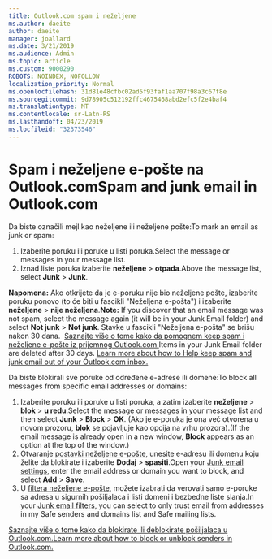 ```yaml
---
title: Outlook.com spam i neželjene
ms.author: daeite
author: daeite
manager: joallard
ms.date: 3/21/2019
ms.audience: Admin
ms.topic: article
ms.custom: 9000290
ROBOTS: NOINDEX, NOFOLLOW
localization_priority: Normal
ms.openlocfilehash: 31d81e48cfbc02ad5f93faf1aa707f98a3c67f8e
ms.sourcegitcommit: 9d78905c512192ffc4675468abd2efc5f2e4baf4
ms.translationtype: MT
ms.contentlocale: sr-Latn-RS
ms.lasthandoff: 04/23/2019
ms.locfileid: "32373546"
---
```

# <a name="spam-and-junk-email-in-outlookcom"></a><span data-ttu-id="8fda9-102">Spam i neželjene e-pošte na Outlook.com</span><span class="sxs-lookup"><span data-stu-id="8fda9-102">Spam and junk email in Outlook.com</span></span>

<span data-ttu-id="8fda9-103">Da biste označili mejl kao neželjene ili neželjene pošte:</span><span class="sxs-lookup"><span data-stu-id="8fda9-103">To mark an email as junk or spam:</span></span>

1. <span data-ttu-id="8fda9-104">Izaberite poruku ili poruke u listi poruka.</span><span class="sxs-lookup"><span data-stu-id="8fda9-104">Select the message or messages in your message list.</span></span>
1. <span data-ttu-id="8fda9-105">Iznad liste poruka izaberite **neželjene** > **otpada**.</span><span class="sxs-lookup"><span data-stu-id="8fda9-105">Above the message list, select **Junk** > **Junk**.</span></span>

<span data-ttu-id="8fda9-106">**Napomena:** Ako otkrijete da je e-poruku nije bio neželjene pošte, izaberite poruku ponovo (to će biti u fascikli "Neželjena e-pošta") i izaberite **neželjene** > **nije neželjena**.</span><span class="sxs-lookup"><span data-stu-id="8fda9-106">**Note:** If you discover that an email message was not spam, select the message again (it will be in your Junk Email folder) and select **Not junk** > **Not junk**.</span></span> <span data-ttu-id="8fda9-107">Stavke u fascikli "Neželjena e-pošta" se brišu nakon 30 dana.  [Saznajte više o tome kako da pomognem keep spam i neželjene e-pošte iz prijemnog Outlook.com.](https://support.office.com/article/a3ece97b-82f8-4a5e-9ac3-e92fa6427ae4)</span><span class="sxs-lookup"><span data-stu-id="8fda9-107">Items in your Junk Email folder are deleted after 30 days. [Learn more about how to Help keep spam and junk email out of your Outlook.com inbox.](https://support.office.com/article/a3ece97b-82f8-4a5e-9ac3-e92fa6427ae4)</span></span>

<span data-ttu-id="8fda9-108">Da biste blokirali sve poruke od određene e-adrese ili domene:</span><span class="sxs-lookup"><span data-stu-id="8fda9-108">To block all messages from specific email addresses or domains:</span></span>

1. <span data-ttu-id="8fda9-109">Izaberite poruku ili poruke u listi poruka, a zatim izaberite **neželjene** > **blok** > **u redu**.</span><span class="sxs-lookup"><span data-stu-id="8fda9-109">Select the message or messages in your message list and then select **Junk** > **Block** > **OK**.</span></span> <span data-ttu-id="8fda9-110">(Ako je e-poruka je ona već otvorena u novom prozoru, **blok** se pojavljuje kao opcija na vrhu prozora).</span><span class="sxs-lookup"><span data-stu-id="8fda9-110">(If the email message is already open in a new window, **Block** appears as an option at the top of the window.)</span></span>
1. <span data-ttu-id="8fda9-111">Otvaranje [postavki neželjene e-pošte](https://outlook.live.com/mail/options/mail/junkEmail/blockedSendersAndDomainsV2), unesite e-adresu ili domenu koju želite da blokirate i izaberite **Dodaj** > **spasiti**.</span><span class="sxs-lookup"><span data-stu-id="8fda9-111">Open your [Junk email settings](https://outlook.live.com/mail/options/mail/junkEmail/blockedSendersAndDomainsV2), enter the email address or domain you want to block, and select **Add** > **Save**.</span></span>
1. <span data-ttu-id="8fda9-112">U [filtera neželjene e-pošte](https://outlook.live.com/mail/options/mail/junkEmail/filtersOption), možete izabrati da verovati samo e-poruke sa adresa u sigurnih pošiljalaca i listi domeni i bezbedne liste slanja.</span><span class="sxs-lookup"><span data-stu-id="8fda9-112">In your [Junk email filters](https://outlook.live.com/mail/options/mail/junkEmail/filtersOption), you can select to only trust email from addresses in my Safe senders and domains list and Safe mailing lists.</span></span>

[<span data-ttu-id="8fda9-113">Saznajte više o tome kako da blokirate ili deblokirate pošiljalaca u Outlook.com.</span><span class="sxs-lookup"><span data-stu-id="8fda9-113">Learn more about how to block or unblock senders in Outlook.com.</span></span>](https://support.office.com/article/afba1c94-77bb-4f50-8b85-057cf52f4d5e)